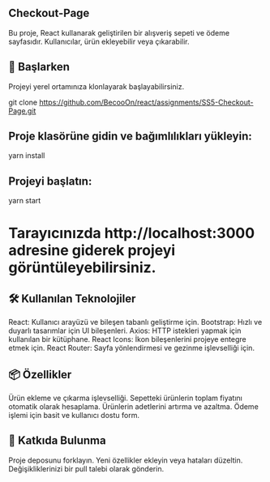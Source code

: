 ## Checkout-Page
Bu proje, React kullanarak geliştirilen bir alışveriş sepeti ve ödeme sayfasıdır. Kullanıcılar, ürün ekleyebilir veya çıkarabilir.

## 🚀 Başlarken
Projeyi yerel ortamınıza klonlayarak başlayabilirsiniz.

git clone https://github.com/BecooOn/react/assignments/SS5-Checkout-Page.git

## Proje klasörüne gidin ve bağımlılıkları yükleyin:
yarn install

## Projeyi başlatın:
yarn start

# Tarayıcınızda http://localhost:3000 adresine giderek projeyi görüntüleyebilirsiniz.

## 🛠️ Kullanılan Teknolojiler
React: Kullanıcı arayüzü ve bileşen tabanlı geliştirme için.
Bootstrap: Hızlı ve duyarlı tasarımlar için UI bileşenleri.
Axios: HTTP istekleri yapmak için kullanılan bir kütüphane.
React Icons: İkon bileşenlerini projeye entegre etmek için.
React Router: Sayfa yönlendirmesi ve gezinme işlevselliği için.

## 📦 Özellikler
Ürün ekleme ve çıkarma işlevselliği.
Sepetteki ürünlerin toplam fiyatını otomatik olarak hesaplama.
Ürünlerin adetlerini artırma ve azaltma.
Ödeme işlemi için basit ve kullanıcı dostu form.

## 👥 Katkıda Bulunma
Proje deposunu forklayın.
Yeni özellikler ekleyin veya hataları düzeltin.
Değişikliklerinizi bir pull talebi olarak gönderin.
